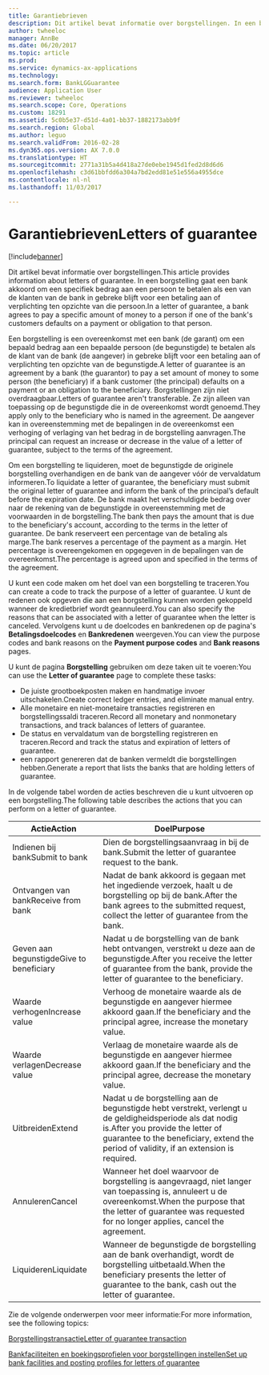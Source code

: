 ```yaml
---
title: Garantiebrieven
description: Dit artikel bevat informatie over borgstellingen. In een borgstelling gaat een bank akkoord om een specifiek bedrag aan een persoon te betalen als een van de klanten van de bank in gebreke blijft voor een betaling aan of verplichting ten opzichte van die persoon.
author: twheeloc
manager: AnnBe
ms.date: 06/20/2017
ms.topic: article
ms.prod: 
ms.service: dynamics-ax-applications
ms.technology: 
ms.search.form: BankLGGuarantee
audience: Application User
ms.reviewer: twheeloc
ms.search.scope: Core, Operations
ms.custom: 18291
ms.assetid: 5c0b5e37-d51d-4a01-bb37-1882173abb9f
ms.search.region: Global
ms.author: leguo
ms.search.validFrom: 2016-02-28
ms.dyn365.ops.version: AX 7.0.0
ms.translationtype: HT
ms.sourcegitcommit: 2771a31b5a4d418a27de0ebe1945d1fed2d8d6d6
ms.openlocfilehash: c3d61bbfdd6a304a7bd2edd81e51e556a4955dce
ms.contentlocale: nl-nl
ms.lasthandoff: 11/03/2017

---
```


# <a name="letters-of-guarantee"></a><span data-ttu-id="8f3be-104">Garantiebrieven</span><span class="sxs-lookup"><span data-stu-id="8f3be-104">Letters of guarantee</span></span>

[!include[banner](../includes/banner.md)]


<span data-ttu-id="8f3be-105">Dit artikel bevat informatie over borgstellingen.</span><span class="sxs-lookup"><span data-stu-id="8f3be-105">This article provides information about letters of guarantee.</span></span> <span data-ttu-id="8f3be-106">In een borgstelling gaat een bank akkoord om een specifiek bedrag aan een persoon te betalen als een van de klanten van de bank in gebreke blijft voor een betaling aan of verplichting ten opzichte van die persoon.</span><span class="sxs-lookup"><span data-stu-id="8f3be-106">In a letter of guarantee, a bank agrees to pay a specific amount of money to a person if one of the bank's customers defaults on a payment or obligation to that person.</span></span> 

<span data-ttu-id="8f3be-107">Een borgstelling is een overeenkomst met een bank (de garant) om een bepaald bedrag aan een bepaalde persoon (de begunstigde) te betalen als de klant van de bank (de aangever) in gebreke blijft voor een betaling aan of verplichting ten opzichte van de begunstigde.</span><span class="sxs-lookup"><span data-stu-id="8f3be-107">A letter of guarantee is an agreement by a bank (the guarantor) to pay a set amount of money to some person (the beneficiary) if a bank customer (the principal) defaults on a payment or an obligation to the beneficiary.</span></span> <span data-ttu-id="8f3be-108">Borgstellingen zijn niet overdraagbaar.</span><span class="sxs-lookup"><span data-stu-id="8f3be-108">Letters of guarantee aren't transferable.</span></span> <span data-ttu-id="8f3be-109">Ze zijn alleen van toepassing op de begunstigde die in de overeenkomst wordt genoemd.</span><span class="sxs-lookup"><span data-stu-id="8f3be-109">They apply only to the beneficiary who is named in the agreement.</span></span> <span data-ttu-id="8f3be-110">De aangever kan in overeenstemming met de bepalingen in de overeenkomst een verhoging of verlaging van het bedrag in de borgstelling aanvragen.</span><span class="sxs-lookup"><span data-stu-id="8f3be-110">The principal can request an increase or decrease in the value of a letter of guarantee, subject to the terms of the agreement.</span></span> 

<span data-ttu-id="8f3be-111">Om een borgstelling te liquideren, moet de begunstigde de originele borgstelling overhandigen en de bank van de aangever vóór de vervaldatum informeren.</span><span class="sxs-lookup"><span data-stu-id="8f3be-111">To liquidate a letter of guarantee, the beneficiary must submit the original letter of guarantee and inform the bank of the principal’s default before the expiration date.</span></span> <span data-ttu-id="8f3be-112">De bank maakt het verschuldigde bedrag over naar de rekening van de begunstigde in overeenstemming met de voorwaarden in de borgstelling.</span><span class="sxs-lookup"><span data-stu-id="8f3be-112">The bank then pays the amount that is due to the beneficiary's account, according to the terms in the letter of guarantee.</span></span> <span data-ttu-id="8f3be-113">De bank reserveert een percentage van de betaling als marge.</span><span class="sxs-lookup"><span data-stu-id="8f3be-113">The bank reserves a percentage of the payment as a margin.</span></span> <span data-ttu-id="8f3be-114">Het percentage is overeengekomen en opgegeven in de bepalingen van de overeenkomst.</span><span class="sxs-lookup"><span data-stu-id="8f3be-114">The percentage is agreed upon and specified in the terms of the agreement.</span></span> 

<span data-ttu-id="8f3be-115">U kunt een code maken om het doel van een borgstelling te traceren.</span><span class="sxs-lookup"><span data-stu-id="8f3be-115">You can create a code to track the purpose of a letter of guarantee.</span></span> <span data-ttu-id="8f3be-116">U kunt de redenen ook opgeven die aan een borgstelling kunnen worden gekoppeld wanneer de kredietbrief wordt geannuleerd.</span><span class="sxs-lookup"><span data-stu-id="8f3be-116">You can also specify the reasons that can be associated with a letter of guarantee when the letter is canceled.</span></span> <span data-ttu-id="8f3be-117">Vervolgens kunt u de doelcodes en bankredenen op de pagina's **Betalingsdoelcodes** en **Bankredenen** weergeven.</span><span class="sxs-lookup"><span data-stu-id="8f3be-117">You can view the purpose codes and bank reasons on the **Payment purpose codes** and **Bank reasons** pages.</span></span> 

<span data-ttu-id="8f3be-118">U kunt de pagina **Borgstelling** gebruiken om deze taken uit te voeren:</span><span class="sxs-lookup"><span data-stu-id="8f3be-118">You can use the **Letter of guarantee** page to complete these tasks:</span></span>

-   <span data-ttu-id="8f3be-119">De juiste grootboekposten maken en handmatige invoer uitschakelen.</span><span class="sxs-lookup"><span data-stu-id="8f3be-119">Create correct ledger entries, and eliminate manual entry.</span></span>
-   <span data-ttu-id="8f3be-120">Alle monetaire en niet-monetaire transacties registreren en borgstellingssaldi traceren.</span><span class="sxs-lookup"><span data-stu-id="8f3be-120">Record all monetary and nonmonetary transactions, and track balances of letters of guarantee.</span></span>
-   <span data-ttu-id="8f3be-121">De status en vervaldatum van de borgstelling registreren en traceren.</span><span class="sxs-lookup"><span data-stu-id="8f3be-121">Record and track the status and expiration of letters of guarantee.</span></span>
-   <span data-ttu-id="8f3be-122">een rapport genereren dat de banken vermeldt die borgstellingen hebben.</span><span class="sxs-lookup"><span data-stu-id="8f3be-122">Generate a report that lists the banks that are holding letters of guarantee.</span></span>

<span data-ttu-id="8f3be-123">In de volgende tabel worden de acties beschreven die u kunt uitvoeren op een borgstelling.</span><span class="sxs-lookup"><span data-stu-id="8f3be-123">The following table describes the actions that you can perform on a letter of guarantee.</span></span>

| <span data-ttu-id="8f3be-124">Actie</span><span class="sxs-lookup"><span data-stu-id="8f3be-124">Action</span></span>              | <span data-ttu-id="8f3be-125">Doel</span><span class="sxs-lookup"><span data-stu-id="8f3be-125">Purpose</span></span>                                                                                                                   |
|---------------------|---------------------------------------------------------------------------------------------------------------------------|
| <span data-ttu-id="8f3be-126">Indienen bij bank</span><span class="sxs-lookup"><span data-stu-id="8f3be-126">Submit to bank</span></span>      | <span data-ttu-id="8f3be-127">Dien de borgstellingsaanvraag in bij de bank.</span><span class="sxs-lookup"><span data-stu-id="8f3be-127">Submit the letter of guarantee request to the bank.</span></span>                                                                       |
| <span data-ttu-id="8f3be-128">Ontvangen van bank</span><span class="sxs-lookup"><span data-stu-id="8f3be-128">Receive from bank</span></span>   | <span data-ttu-id="8f3be-129">Nadat de bank akkoord is gegaan met het ingediende verzoek, haalt u de borgstelling op bij de bank.</span><span class="sxs-lookup"><span data-stu-id="8f3be-129">After the bank agrees to the submitted request, collect the letter of guarantee from the bank.</span></span>                            |
| <span data-ttu-id="8f3be-130">Geven aan begunstigde</span><span class="sxs-lookup"><span data-stu-id="8f3be-130">Give to beneficiary</span></span> | <span data-ttu-id="8f3be-131">Nadat u de borgstelling van de bank hebt ontvangen, verstrekt u deze aan de begunstigde.</span><span class="sxs-lookup"><span data-stu-id="8f3be-131">After you receive the letter of guarantee from the bank, provide the letter of guarantee to the beneficiary.</span></span>              |
| <span data-ttu-id="8f3be-132">Waarde verhogen</span><span class="sxs-lookup"><span data-stu-id="8f3be-132">Increase value</span></span>      | <span data-ttu-id="8f3be-133">Verhoog de monetaire waarde als de begunstigde en aangever hiermee akkoord gaan.</span><span class="sxs-lookup"><span data-stu-id="8f3be-133">If the beneficiary and the principal agree, increase the monetary value.</span></span>                                                  |
| <span data-ttu-id="8f3be-134">Waarde verlagen</span><span class="sxs-lookup"><span data-stu-id="8f3be-134">Decrease value</span></span>      | <span data-ttu-id="8f3be-135">Verlaag de monetaire waarde als de begunstigde en aangever hiermee akkoord gaan.</span><span class="sxs-lookup"><span data-stu-id="8f3be-135">If the beneficiary and the principal agree, decrease the monetary value.</span></span>                                                  |
| <span data-ttu-id="8f3be-136">Uitbreiden</span><span class="sxs-lookup"><span data-stu-id="8f3be-136">Extend</span></span>              | <span data-ttu-id="8f3be-137">Nadat u de borgstelling aan de begunstigde hebt verstrekt, verlengt u de geldigheidsperiode als dat nodig is.</span><span class="sxs-lookup"><span data-stu-id="8f3be-137">After you provide the letter of guarantee to the beneficiary, extend the period of validity, if an extension is required.</span></span> |
| <span data-ttu-id="8f3be-138">Annuleren</span><span class="sxs-lookup"><span data-stu-id="8f3be-138">Cancel</span></span>              | <span data-ttu-id="8f3be-139">Wanneer het doel waarvoor de borgstelling is aangevraagd, niet langer van toepassing is, annuleert u de overeenkomst.</span><span class="sxs-lookup"><span data-stu-id="8f3be-139">When the purpose that the letter of guarantee was requested for no longer applies, cancel the agreement.</span></span>                  |
| <span data-ttu-id="8f3be-140">Liquideren</span><span class="sxs-lookup"><span data-stu-id="8f3be-140">Liquidate</span></span>           | <span data-ttu-id="8f3be-141">Wanneer de begunstigde de borgstelling aan de bank overhandigt, wordt de borgstelling uitbetaald.</span><span class="sxs-lookup"><span data-stu-id="8f3be-141">When the beneficiary presents the letter of guarantee to the bank, cash out the letter of guarantee.</span></span>                      |


<span data-ttu-id="8f3be-142">Zie de volgende onderwerpen voor meer informatie:</span><span class="sxs-lookup"><span data-stu-id="8f3be-142">For more information, see the following topics:</span></span>

[<span data-ttu-id="8f3be-143">Borgstellingstransactie</span><span class="sxs-lookup"><span data-stu-id="8f3be-143">Letter of guarantee transaction</span></span>](tasks/letter-guarantee-transaction.md)

[<span data-ttu-id="8f3be-144">Bankfaciliteiten en boekingsprofielen voor borgstellingen instellen</span><span class="sxs-lookup"><span data-stu-id="8f3be-144">Set up bank facilities and posting profiles for letters of guarantee</span></span>](tasks/set-up-bank-facilities-posting-profiles.md)



